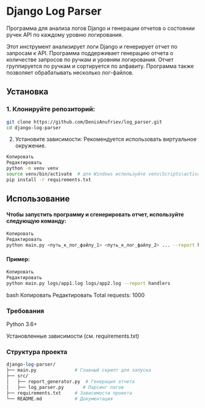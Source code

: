 # Django Log Parser

Программа для анализа логов Django и генерации отчетов о состоянии ручек API по каждому уровню логирования.

Этот инструмент анализирует логи Django и генерирует отчет по запросам к API. Программа поддерживает генерацию отчета о количестве запросов по ручкам и уровням логирования. Отчет группируется по ручкам и сортируется по алфавиту. Программа также позволяет обрабатывать несколько лог-файлов.

## Установка

### 1. Клонируйте репозиторий:

```bash
git clone https://github.com/DenisAnufriev/log_parser.git
cd django-log-parser
```

2. Установите зависимости:
Рекомендуется использовать виртуальное окружение.

```bash
Копировать
Редактировать
python -m venv venv
source venv/bin/activate  # для Windows используйте venv\Scripts\activate
pip install -r requirements.txt
```

## Использование
#### Чтобы запустить программу и сгенерировать отчет, используйте следующую команду:

```bash
Копировать
Редактировать
python main.py <путь_к_лог_файлу_1> <путь_к_лог_файлу_2> ... --report handlers
```
#### Пример:
```bash
Копировать
Редактировать
python main.py logs/app1.log logs/app2.log --report handlers
```
bash
Копировать
Редактировать
Total requests: 1000

### Требования
Python 3.6+

Установленные зависимости (см. requirements.txt)

### Структура проекта
```perl
django-log-parser/
├── main.py              # Главный скрипт для запуска
├── src/
│   ├── report_generator.py  # Генерация отчета
│   ├── log_parser.py       # Парсинг логов
├── requirements.txt     # Зависимости проекта
└── README.md            # Документация
```